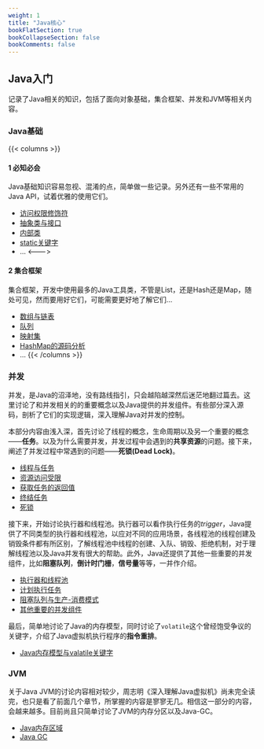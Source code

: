 ```yaml
---
weight: 1
title: "Java核心"
bookFlatSection: true
bookCollapseSection: false
bookComments: false
---
```


## Java入门

记录了Java相关的知识，包括了面向对象基础，集合框架、并发和JVM等相关内容。

### Java基础

{{< columns >}}
#### 1 必知必会
Java基础知识容易忽视、混淆的点，简单做一些记录。另外还有一些不常用的Java API，试着优雅的使用它们。

- [访问权限修饰符](basic/1_访问权限修饰符.md)
- [抽象类与接口](basic/6_抽象类与接口.md)
- [内部类](basic/8_内部类.md)
- [static关键字](basic/2_static关键字.md)
- ...
<--->  <!-- magic separator, between columns -->

#### 2 集合框架
集合框架，开发中使用最多的Java工具类，不管是List，还是Hash还是Map，随处可见，然而要用好它们，可能需要更好地了解它们...

- [数组与链表](collections/1_List.md)
- [队列](collections/2_Queue.md)
- [映射集](collections/4_Map.md)
- [HashMap的源码分析](collections/6_HashMap的源码分析.md)
- ...
{{< /columns >}}

### 并发

并发，是Java的沼泽地，没有路线指引，只会越陷越深然后迷茫地翻过篇去。这里讨论了和并发相关的的重要概念以及Java提供的并发组件。有些部分深入源码，剖析了它们的实现逻辑，深入理解Java对并发的控制。

本部分内容由浅入深，首先讨论了线程的概念，生命周期以及另一个重要的概念——**任务**。以及为什么需要并发，并发过程中会遇到的**共享资源**的问题。接下来，阐述了并发过程中常遇到的问题——**死锁(Dead Lock)**。

- [线程与任务](concurrency/1线程与任务.md)
- [资源访问受限](concurrency/2资源访问受限.md)
- [获取任务的返回值](concurrency/3获取任务的返回值.md)
- [终结任务](concurrency/5终结任务.md)
- [死锁](concurrency/4死锁.md)

接下来，开始讨论执行器和线程池。执行器可以看作执行任务的*trigger*，Java提供了不同类型的执行器和线程池，以应对不同的应用场景，各线程池的线程创建及销毁条件都有所区别，了解线程池中线程的创建、入队、销毁、拒绝机制，对于理解线程池以及Java并发有很大的帮助。此外，Java还提供了其他一些重要的并发组件，比如**阻塞队列**，**倒计时门栅**，**信号量**等等，一并作介绍。

- [执行器和线程池](concurrency/7执行器与线程池.md)
- [计划执行任务](concurrency/8计划执行任务.md)
- [阻塞队列与生产-消费模式](concurrency/6生产者-消费者与阻塞队列.md)
- [其他重要的并发组件](concurrency/9其他重要的并发组件.md)

最后，简单地讨论了Java的内存模型，同时讨论了`volatile`这个曾经饱受争议的关键字，介绍了Java虚拟机执行程序的**指令重排**。

- [Java内存模型与valatile关键字](concurrency/10_Java内存模型与volatile关键字.md)

### JVM

关于Java JVM的讨论内容相对较少，周志明《深入理解Java虚拟机》尚未完全读完，也只是看了前面几个章节，所掌握的内容是寥寥无几。相信这一部分的内容，会越来越多。目前尚且只简单讨论了JVM的内存分区以及Java-GC。

- [Java内存区域](jvm/Java内存区域详解.md)
- [Java GC](jvm/java-gc.md)
